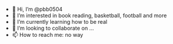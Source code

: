 - 👋 Hi, I’m @pbb0504
- 👀 I’m interested in book reading, basketball, football and more
- 🌱 I’m currently learning how to be real
- 💞️ I’m looking to collaborate on ...
- 📫 How to reach me: no way

<!---
pbb0504/pbb0504 is a ✨ special ✨ repository because its `README.md` (this file) appears on your GitHub profile.
You can click the Preview link to take a look at your changes.
--->
